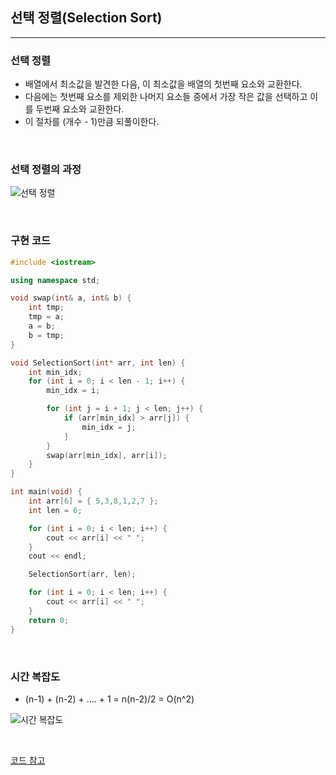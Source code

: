 ## 선택 정렬(Selection Sort)

----

### 선택 정렬

* 배열에서 최소값을 발견한 다음, 이 최소값을 배열의 첫번째 요소와 교환한다.
* 다음에는 첫번째 요소를 제외한 나머지 요소들 중에서 가장 작은 값을 선택하고 이를 두번째 요소와 교환한다.
* 이 절차를 (개수 - 1)만큼 되풀이한다.

<br>

### 선택 정렬의 과정

![선택 정렬](https://user-images.githubusercontent.com/68210266/130445203-67b4e060-8888-43d9-942e-bc39acff39f5.PNG)

<br>

### 구현 코드

```c++
#include <iostream>

using namespace std;

void swap(int& a, int& b) {
	int tmp;
	tmp = a;
	a = b;
	b = tmp;
}

void SelectionSort(int* arr, int len) {
	int min_idx;
	for (int i = 0; i < len - 1; i++) {
		min_idx = i;

		for (int j = i + 1; j < len; j++) {
			if (arr[min_idx] > arr[j]) {
				min_idx = j;
			}
		}
		swap(arr[min_idx], arr[i]);
	}
}

int main(void) {
	int arr[6] = { 5,3,8,1,2,7 };
	int len = 6;

	for (int i = 0; i < len; i++) {
		cout << arr[i] << " ";
	}
	cout << endl;

	SelectionSort(arr, len);

	for (int i = 0; i < len; i++) {
		cout << arr[i] << " ";
	}
	return 0;
}
```

<br>

### 시간 복잡도

- (n-1) + (n-2) + .... + 1 = n(n-2)/2 = O(n^2)

![시간 복잡도](https://user-images.githubusercontent.com/68210266/130449509-fa9aa4b1-29be-4fcf-9dbc-b6062fbc5a93.PNG)

<br>

[코드 참고](https://blockdmask.tistory.com/153)
